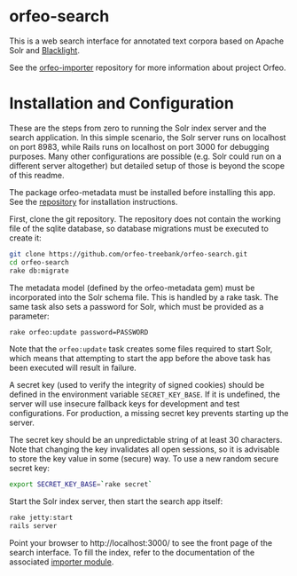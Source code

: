 # orfeo-search

This is a web search interface for annotated text corpora based on
Apache Solr and [Blacklight](http://projectblacklight.org).

See the [orfeo-importer](https://github.com/orfeo-treebank/orfeo-importer)
repository for more information about project Orfeo.


# Installation and Configuration

These are the steps from zero to running the Solr index server and the
search application. In this simple scenario, the Solr server runs on
localhost on port 8983, while Rails runs on localhost on port 3000 for
debugging purposes. Many other configurations are possible (e.g. Solr
could run on a different server altogether) but detailed setup of
those is beyond the scope of this readme.

The package orfeo-metadata must be installed before installing this
app. See the
[repository](https://github.com/orfeo-treebank/orfeo-metadata) for
installation instructions.

First, clone the git repository. The repository does not contain the
working file of the sqlite database, so database migrations must be
executed to create it:

```bash
git clone https://github.com/orfeo-treebank/orfeo-search.git
cd orfeo-search
rake db:migrate
```

The metadata model (defined by the orfeo-metadata gem) must be
incorporated into the Solr schema file. This is handled by a rake
task. The same task also sets a password for Solr, which must be
provided as a parameter:

```bash
rake orfeo:update password=PASSWORD
```

Note that the `orfeo:update` task creates some files required to start
Solr, which means that attempting to start the app before the above
task has been executed will result in failure.

A secret key (used to verify the integrity of signed cookies) should
be defined in the environment variable `SECRET_KEY_BASE`. If it is
undefined, the server will use insecure fallback keys for development
and test configurations. For production, a missing secret key prevents
starting up the server.

The secret key should be an unpredictable string of at least 30
characters. Note that changing the key invalidates all open sessions,
so it is advisable to store the key value in some (secure) way. To use
a new random secure secret key:

```bash
export SECRET_KEY_BASE=`rake secret`
```

Start the Solr index server, then start the search app itself:

```bash
rake jetty:start
rails server
```

Point your browser to http://localhost:3000/ to see the front page of
the search interface. To fill the index, refer to the documentation of
the associated
[importer module](https://github.com/orfeo-treebank/orfeo-importer).
